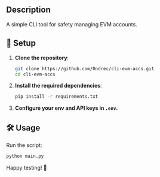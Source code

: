 ## Description
A simple CLI tool for safety managing EVM accounts.

## 🚀 Setup

1. **Clone the repository**:
    ```sh
    git clone https://github.com/0ndrec/cli-evm-accs.git
    cd cli-evm-accs
    ```

2. **Install the required dependencies**:
    ```sh
    pip install -r requirements.txt
    ```

3. **Configure your env and API keys in `.env`.**

## 🛠 Usage

Run the script:
```sh
python main.py
```


Happy testing! 🎉
